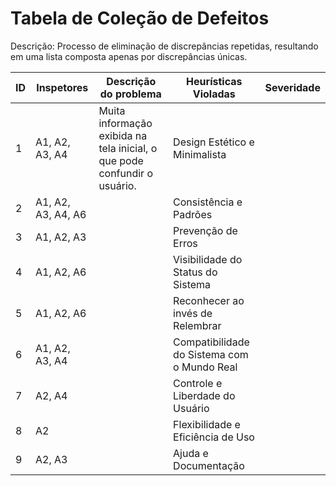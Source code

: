 # Tabela de Coleção de Defeitos

Descrição: Processo de eliminação de discrepâncias repetidas, resultando em uma lista composta apenas por discrepâncias únicas.

| ID | Inspetores | Descrição do problema |          Heurísticas Violadas                    | Severidade |
|----|----------------|-----------------------|--------------------------------------------------|------------|
|  1 | A1, A2, A3, A4 |            Muita informação exibida na tela inicial, o que pode confundir o usuário.           |       Design Estético e Minimalista              |            |
|  2 |       A1, A2, A3, A4, A6     |                       |       Consistência e Padrões                     |            |    
|  3 |      A1, A2, A3      |                       |       Prevenção de Erros                         |            |       
|  4 |      A1, A2, A6      |                       |       Visibilidade do Status do Sistema          |            |    
|  5 |      A1, A2, A6      |                       |       Reconhecer ao invés de Relembrar           |            |      
|  6 |         	A1, A2, A3, A4   |                       |       Compatibilidade do Sistema com o Mundo Real|            |      
|  7 |        A2, A4    |                       |       Controle e Liberdade do Usuário            |            |      
|  8 |      A2      |                       |       Flexibilidade e Eficiência de Uso          |            |      
|  9 |        A2, A3    |                       |      Ajuda e Documentação                        |            |      

